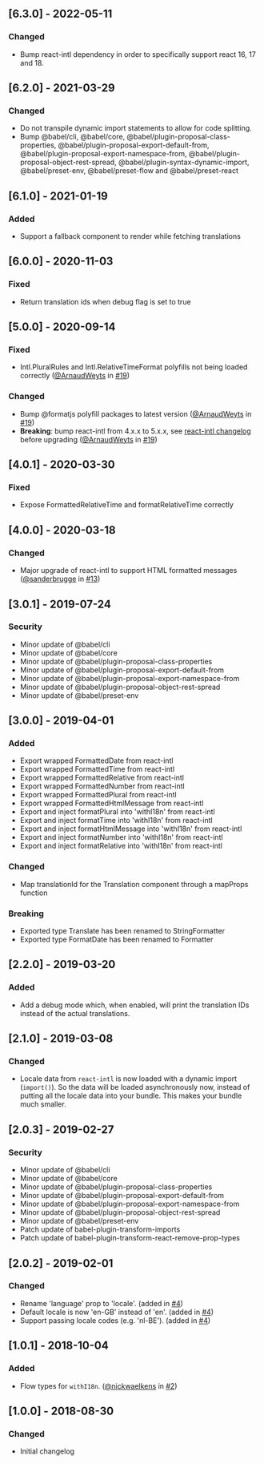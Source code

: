 ## [6.3.0] - 2022-05-11

### Changed

- Bump react-intl dependency in order to specifically support react 16, 17 and 18.

## [6.2.0] - 2021-03-29

### Changed

- Do not transpile dynamic import statements to allow for code splitting.
- Bump @babel/cli, @babel/core, @babel/plugin-proposal-class-properties, @babel/plugin-proposal-export-default-from, @babel/plugin-proposal-export-namespace-from, @babel/plugin-proposal-object-rest-spread, @babel/plugin-syntax-dynamic-import, @babel/preset-env, @babel/preset-flow and @babel/preset-react

## [6.1.0] - 2021-01-19

### Added

- Support a fallback component to render while fetching translations

## [6.0.0] - 2020-11-03

### Fixed

- Return translation ids when debug flag is set to true

## [5.0.0] - 2020-09-14

### Fixed

- Intl.PluralRules and Intl.RelativeTimeFormat polyfills not being loaded correctly ([@ArnaudWeyts](https://github.com/ArnaudWeyts) in [#19](https://github.com/teamleadercrm/i18n/pull/19))

### Changed

- Bump @formatjs polyfill packages to latest version ([@ArnaudWeyts](https://github.com/ArnaudWeyts) in [#19](https://github.com/teamleadercrm/i18n/pull/19))
- **Breaking**: bump react-intl from 4.x.x to 5.x.x, see [react-intl changelog](https://github.com/formatjs/formatjs/blob/main/packages/react-intl/CHANGELOG.md#500-2020-07-03) before upgrading ([@ArnaudWeyts](https://github.com/ArnaudWeyts) in [#19](https://github.com/teamleadercrm/i18n/pull/19))

## [4.0.1] - 2020-03-30

### Fixed

- Expose FormattedRelativeTime and formatRelativeTime correctly

## [4.0.0] - 2020-03-18

### Changed

- Major upgrade of react-intl to support HTML formatted messages ([@sanderbrugge](https://github.com/sanderbrugge) in [#13](https://github.com/teamleadercrm/i18n/pull/13))

## [3.0.1] - 2019-07-24

### Security

- Minor update of @babel/cli
- Minor update of @babel/core
- Minor update of @babel/plugin-proposal-class-properties
- Minor update of @babel/plugin-proposal-export-default-from
- Minor update of @babel/plugin-proposal-export-namespace-from
- Minor update of @babel/plugin-proposal-object-rest-spread
- Minor update of @babel/preset-env

## [3.0.0] - 2019-04-01

### Added

- Export wrapped FormattedDate from react-intl
- Export wrapped FormattedTime from react-intl
- Export wrapped FormattedRelative from react-intl
- Export wrapped FormattedNumber from react-intl
- Export wrapped FormattedPlural from react-intl
- Export wrapped FormattedHtmlMessage from react-intl
- Export and inject formatPlural into 'withI18n' from react-intl
- Export and inject formatTime into 'withI18n' from react-intl
- Export and inject formatHtmlMessage into 'withI18n' from react-intl
- Export and inject formatNumber into 'withI18n' from react-intl
- Export and inject formatRelative into 'withI18n' from react-intl

### Changed

- Map translationId for the Translation component through a mapProps function

### Breaking

- Exported type Translate has been renamed to StringFormatter
- Exported type FormatDate has been renamed to Formatter

## [2.2.0] - 2019-03-20

### Added

- Add a debug mode which, when enabled, will print the translation IDs instead of the actual translations.

## [2.1.0] - 2019-03-08

### Changed

- Locale data from `react-intl` is now loaded with a dynamic import (`import()`). So the data will be loaded asynchronously now, instead of putting all the locale data into your bundle. This makes your bundle much smaller.

## [2.0.3] - 2019-02-27

### Security

- Minor update of @babel/cli
- Minor update of @babel/core
- Minor update of @babel/plugin-proposal-class-properties
- Minor update of @babel/plugin-proposal-export-default-from
- Minor update of @babel/plugin-proposal-export-namespace-from
- Minor update of @babel/plugin-proposal-object-rest-spread
- Minor update of @babel/preset-env
- Patch update of babel-plugin-transform-imports
- Patch update of babel-plugin-transform-react-remove-prop-types

## [2.0.2] - 2019-02-01

### Changed

- Rename 'language' prop to 'locale'. (added in [#4](https://github.com/teamleadercrm/i18n/pull/4))
- Default locale is now 'en-GB' instead of 'en'. (added in [#4](https://github.com/teamleadercrm/i18n/pull/4))
- Support passing locale codes (e.g. 'nl-BE'). (added in [#4](https://github.com/teamleadercrm/i18n/pull/4))

## [1.0.1] - 2018-10-04

### Added

- Flow types for `withI18n`. ([@nickwaelkens](https://github.com/nickwaelkens) in [#2](https://github.com/teamleadercrm/i18n/pull/2))

## [1.0.0] - 2018-08-30

### Changed

- Initial changelog
